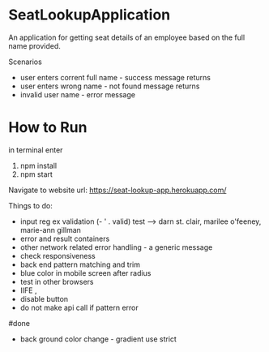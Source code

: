 # SeatLookupApplication
 An application for getting seat details of an employee based on the full name provided.

Scenarios 
- user enters corrent full name - success message returns 
- user enters wrong name - not found message returns
- invalid user name - error message 


# How to Run

in terminal enter 

1. npm install
2. npm start 

Navigate to website url: https://seat-lookup-app.herokuapp.com/


Things to do: 
- input reg ex validation (- ' . valid) 
test --> darn st. clair, marilee o'feeney, marie-ann gillman 
- error and result containers
- other network related error handling - a generic message
- check responsiveness
- back end pattern matching and trim
- blue color in mobile screen after radius 
- test in other browsers
- IIFE ,
- disable button 
- do not make api call if pattern error 

#done 
- back ground color change - gradient 
 use strict
